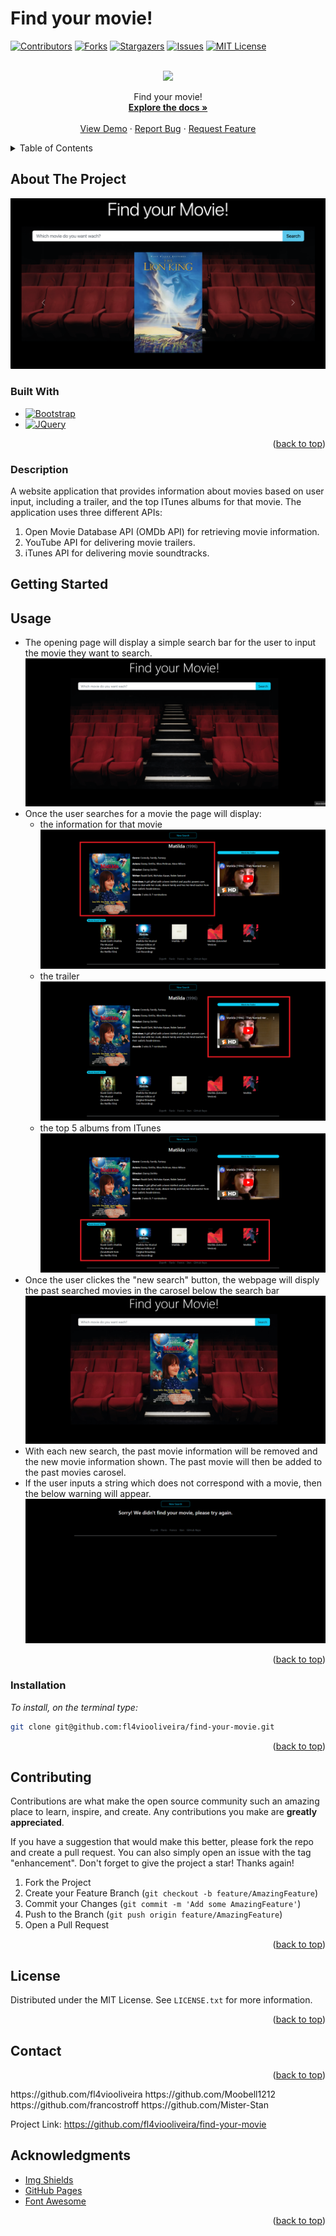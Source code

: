 # Find your movie!

<!-- PROJECT SHIELDS -->
<!--
*** I'm using markdown "reference style" links for readability.
*** Reference links are enclosed in brackets [ ] instead of parentheses ( ).
*** See the bottom of this document for the declaration of the reference variables
*** for contributors-url, forks-url, etc. This is an optional, concise syntax you may use.
*** https://www.markdownguide.org/basic-syntax/#reference-style-links
-->
[![Contributors][contributors-shield]][contributors-url]
[![Forks][forks-shield]][forks-url]
[![Stargazers][stars-shield]][stars-url]
[![Issues][issues-shield]][issues-url]
[![MIT License][license-shield]][license-url]



<!-- PROJECT LOGO -->
<br />
<div align="center">
  <a href="https://github.com/fl4viooliveira/find-your-movie">
	<img src="./Images/favicon.ico">
  </a>

  <p align="center">
    Find your movie!
    <br />
    <a href="https://github.com/fl4viooliveira/find-your-movie"><strong>Explore the docs »</strong></a>
    <br />
    <br />
    <a href="https://fl4viooliveira.github.io/find-your-movie/">View Demo</a>
    ·
    <a href="https://github.com/fl4viooliveira/find-your-movie/issues">Report Bug</a>
    ·
    <a href="https://github.com/fl4viooliveira/find-your-movie/issues">Request Feature</a>
  </p>
</div>


<!-- TABLE OF CONTENTS -->
<details>
  <summary>Table of Contents</summary>
  <ol>
    <li>
      <a href="#about-the-project">About The Project</a>
      <ul>
        <li><a href="#built-with">Built With</a></li>
      </ul>
    </li>
    <li>
      <a href="#getting-started">Getting Started</a>
      <ul>
        <li><a href="#prerequisites">Prerequisites</a></li>
        <li><a href="#installation">Installation</a></li>
      </ul>
    </li>
    <li><a href="#usage">Usage</a></li>
    <li><a href="#roadmap">Roadmap</a></li>
    <li><a href="#contributing">Contributing</a></li>
    <li><a href="#license">License</a></li>
    <li><a href="#contact">Contact</a></li>
    <li><a href="#acknowledgments">Acknowledgments</a></li>
  </ol>
</details>



<!-- ABOUT THE PROJECT -->
## About The Project
<img src="./Images/home.png">



### Built With

* [![Bootstrap][Bootstrap.com]][Bootstrap-url]
* [![JQuery][JQuery.com]][JQuery-url]

<p align="right">(<a href="#readme-top">back to top</a>)</p>

### Description

A website application that provides information about movies based on user input, including a trailer, and the top ITunes albums for that movie. The application uses three different APIs:

  <ol>
    <li>
    Open Movie Database API (OMDb API) for retrieving movie information.</li>
    <li>
    YouTube API for delivering movie trailers.</li>
    <li>
    iTunes API for delivering movie soundtracks.</li>
  </ol>
<!-- GETTING STARTED -->

## Getting Started

## Usage
  <ul>  
    <li>
    The opening page will display a simple search bar for the user to input the movie they want to search. 
	<img src="./Images/noPastSearches.png"></li>
    <li>
    Once the user searches for a movie the page will display:
	   <ul>
		<li> the information for that movie
		<img src="./Images/PosterInformation.png"></li>
		<li> the trailer
		<img src="./Images/YoutubeTrailer.png"></li>
		<li> the top 5 albums from ITunes 
	    	<img src="./Images/ITunesPlaylist.png"></li>
	    </ul>
	</li>
    <li>
    Once the user clickes the "new search" button, the webpage will disply the past searched movies in the carosel below the search bar
	<img src="./Images/history.jpg"></li>
	<li>With each new search, the past movie information will be removed and the new movie information shown. The past movie will then be added to the past movies carosel.</li>
    <li> If the user inputs a string which does not correspond with a movie, then the below warning will appear. 
	<img src="./Images/Warning.png">
	</li>
  </ul>

<p align="right">(<a href="#readme-top">back to top</a>)</p>


### Installation

_To install, on the terminal type:_
   ```sh
   git clone git@github.com:fl4viooliveira/find-your-movie.git
   ```
<p align="right">(<a href="#readme-top">back to top</a>)</p>


<!-- CONTRIBUTING -->
## Contributing

Contributions are what make the open source community such an amazing place to learn, inspire, and create. Any contributions you make are **greatly appreciated**.

If you have a suggestion that would make this better, please fork the repo and create a pull request. You can also simply open an issue with the tag "enhancement".
Don't forget to give the project a star! Thanks again!

1. Fork the Project
2. Create your Feature Branch (`git checkout -b feature/AmazingFeature`)
3. Commit your Changes (`git commit -m 'Add some AmazingFeature'`)
4. Push to the Branch (`git push origin feature/AmazingFeature`)
5. Open a Pull Request

<p align="right">(<a href="#readme-top">back to top</a>)</p>



<!-- LICENSE -->
## License

Distributed under the MIT License. See `LICENSE.txt` for more information.

<p align="right">(<a href="#readme-top">back to top</a>)</p>



<!-- CONTACT -->
## Contact




<p align="right">(<a href="#readme-top">back to top</a>)</p>
https://github.com/fl4viooliveira
https://github.com/Moobell1212
https://github.com/francostroff
https://github.com/Mister-Stan


Project Link: https://github.com/fl4viooliveira/find-your-movie


<!-- ACKNOWLEDGMENTS -->
## Acknowledgments

* [Img Shields](https://shields.io)
* [GitHub Pages](https://pages.github.com)
* [Font Awesome](https://fontawesome.com)

<p align="right">(<a href="#readme-top">back to top</a>)</p>



<!-- MARKDOWN LINKS & IMAGES -->
<!-- https://www.markdownguide.org/basic-syntax/#reference-style-links -->
[contributors-shield]: https://img.shields.io/github/contributors/fl4viooliveira/find-your-movie.svg?style=for-the-badge
[contributors-url]: https://github.com/fl4viooliveira/find-your-movie/graphs/contributors
[forks-shield]: https://img.shields.io/github/forks/fl4viooliveira/find-your-movie.svg?style=for-the-badge
[forks-url]: https://github.com/fl4viooliveira/Best-README-Template/network/members
[stars-shield]: https://img.shields.io/github/stars/fl4viooliveira/find-your-movie.svg?style=for-the-badge
[stars-url]: https://github.com/fl4viooliveira/find-your-movie/stargazers
[issues-shield]: https://img.shields.io/github/issues/fl4viooliveira/find-your-movie.svg?style=for-the-badge
[issues-url]: https://github.com/fl4viooliveira/find-your-movie/issues
[license-shield]: https://img.shields.io/github/license/fl4viooliveira/find-your-movie.svg?style=for-the-badge
[license-url]: https://github.com/fl4viooliveira/find-your-movie/blob/master/LICENSE.txt
[linkedin-shield]: https://img.shields.io/badge/-LinkedIn-black.svg?style=for-the-badge&logo=linkedin&colorB=555
[product-screenshot]: images/screenshot.png
[Next.js]: https://img.shields.io/badge/next.js-000000?style=for-the-badge&logo=nextdotjs&logoColor=white
[Next-url]: https://nextjs.org/
[React.js]: https://img.shields.io/badge/React-20232A?style=for-the-badge&logo=react&logoColor=61DAFB
[React-url]: https://reactjs.org/
[Vue.js]: https://img.shields.io/badge/Vue.js-35495E?style=for-the-badge&logo=vuedotjs&logoColor=4FC08D
[Vue-url]: https://vuejs.org/
[Angular.io]: https://img.shields.io/badge/Angular-DD0031?style=for-the-badge&logo=angular&logoColor=white
[Angular-url]: https://angular.io/
[Svelte.dev]: https://img.shields.io/badge/Svelte-4A4A55?style=for-the-badge&logo=svelte&logoColor=FF3E00
[Svelte-url]: https://svelte.dev/
[Laravel.com]: https://img.shields.io/badge/Laravel-FF2D20?style=for-the-badge&logo=laravel&logoColor=white
[Laravel-url]: https://laravel.com
[Bootstrap.com]: https://img.shields.io/badge/Bootstrap-563D7C?style=for-the-badge&logo=bootstrap&logoColor=white
[Bootstrap-url]: https://getbootstrap.com
[JQuery.com]: https://img.shields.io/badge/jQuery-0769AD?style=for-the-badge&logo=jquery&logoColor=white
[JQuery-url]: https://jquery.com 

